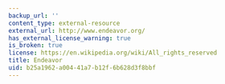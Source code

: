 ```yaml
---
backup_url: ''
content_type: external-resource
external_url: http://www.endeavor.org/
has_external_license_warning: true
is_broken: true
license: https://en.wikipedia.org/wiki/All_rights_reserved
title: Endeavor
uid: b25a1962-a004-41a7-b12f-6b628d3f8bbf
---
```

